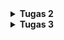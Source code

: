 <details>
<Summary><b>Tugas 2</b></Summary>
"footballshop" 
Langkah A. Dasar Git

1. Buat repo di GitHub.
2. Inisialisasi lokal dengan git init.
3. Tambah file → buat README.md.
4. Add & commit.
5. Hubungkan remote.
6. Push ke GitHub.
7. Clone repo lain.
8. Branching.
9. Merge di GitHub.

Langkah B. Buat Proyek Django
1. Siapkan folder baru.
2. Aktifkan virtualenv
3. Buat requirements.txt.
4. Install dependencies.
5. Start project Django.
6. Buat file .env dan isi PRODUCTION=False.
7. Buat file .env.prod dan isi kredensial PostgreSQL dari ITF UI.
8. Ubah settings.py. Load dotenv, set ALLOWED_HOSTS, konfigurasi DB sesuai PRODUCTION.
9. Migrasi DB.
10. Jalankan server, lalu cek di localhost:8000.
11. Matikan server.
12. Tambahkan 'main' ke INSTALLED_APPS di settings.py.
13. Buat folder main/templates/ dan file main.html.
14. Buat model Shop, lalu tambahkan atribut, kategori, dan fungsi yang sesuai.
15. Jalankan migrasi.
16. Edit main/views.py dengan data diri.
17. Edit template main.html dengan ganti isi hardcode dengan variable Django.
18. Edit berkas urls.py di direktori proyek (footballshop).
19. Jalankan server dan buka di browser.

Langkah C. Push ke PWS
1. Langkah pertama adalah membuka situs https://pbp.cs.ui.ac.id, lalu login menggunakan akun SSO UI.
2. Selanjutnya buat proyek baru dengan menekan tombol Create New Project.
3. Simpan project Credentials dan Project Command.
4. Kemudian pilih proyek yang sudah dibuat di sidebar, lalu buka tab Environs dan klik Raw Editor. Salin isi file .env.prod ke editor, lalu tekan Update All Variables.
5. Selanjutnya buka file settings.py pada proyek Django, kemudian tambahkan URL deployment ke dalam ALLOWED_HOSTS. Format URL adalah <username-sso>-<nama-proyek>.pbp.cs.ui.ac.id, dengan titik pada username diganti menjadi strip dan tanpa _ karena saya salah disitu.
6. Simpan perubahan ini, lalu jalankan git add, git commit, dan git push origin master. Setelah itu jalankan perintah dari Project Command di PWS dan login menggunakan credentials PWS.

Buatlah bagan yang berisi request client ke web aplikasi berbasis Django beserta responnya dan jelaskan pada bagan tersebut kaitan antara urls.py, views.py, models.py, dan berkas html.
![alt text](image.png)

Jelaskan peran settings.py dalam proyek Django?
Migrasi database di Django adalah mekanisme untuk menyinkronkan perubahan model Python dengan struktur database. Setiap perubahan pada model dicatat dalam file migrasi yang berisi instruksi perubahan skema, lalu diterjemahkan Django menjadi query SQL sesuai jenis database yang digunakan. Dengan konsep ini, database dapat berkembang mengikuti kode secara bertahap tanpa kehilangan data yang sudah ada, karena proses pembuatan, pengubahan, atau penghapusan tabel dilakukan secara terkontrol.

Bagaimana cara kerja migrasi database di Django?
Migrasi di Django adalah proses untuk menyamakan definisi model dalam kode Python dengan struktur database yang digunakan. Pertama, developer mendefinisikan atau mengubah model pada file models.py. Kedua, perintah python manage.py makemigrations digunakan untuk membuat file migrasi yang berisi instruksi perubahan database dalam bentuk Python. Ketiga, perintah python manage.py migrate mengeksekusi file migrasi tersebut sehingga struktur database benar-benar diperbarui sesuai dengan definisi model. Dengan sistem ini, developer tidak perlu menulis query SQL secara manual.

Menurut Anda, dari semua framework yang ada, mengapa framework Django dijadikan permulaan pembelajaran pengembangan perangkat lunak?
Django sering dijadikan framework awal untuk pembelajaran karena sifatnya yang lengkap dan terstruktur. Django menggunakan pola MVT (Model-View-Template) yang memperkenalkan konsep penting dalam pengembangan perangkat lunak, seperti pemisahan logika bisnis, data, dan tampilan. Selain itu, Django memiliki banyak fitur bawaan seperti sistem autentikasi, ORM, dan template engine, sehingga pemula bisa langsung membangun aplikasi nyata tanpa harus menambahkan banyak library eksternal. Django juga menekankan best practices dalam penulisan kode, memiliki komunitas besar, serta dokumentasi yang sangat baik, sehingga cocok sebagai dasar sebelum mempelajari framework lain.

Apakah ada feedback untuk asisten dosen tutorial 1 yang telah kamu kerjakan sebelumnya?
Asdos sudah menjelaskan tutorial dengan legkap dan mudah dimengerti.
</details>

<details>
<Summary><b>Tugas 3</b></Summary>
Langkah-Langkah Tugas 3: 
A. Form dan Data Delivery

1. Buat direktori templates di root project.
2. Buat file `base.html` dengan isi template dasar:
3. Atur `settings.py` → tambahkan `DIRS: [BASE_DIR / 'templates']` di bagian `TEMPLATES`.
4. Ubah `main/templates/main.html` agar extend `base.html`.
---

B. Membuat Form Input Data (Product)
1. Buat file `forms.py` di direktori `main`:
2. Update `views.py`:

   * Tambahkan fungsi `show_main`, `create_product`, dan `show_products`.
3. Update `urls.py` di `main`:
4. Update `main/templates/main.html` untuk menampilkan daftar berita + tombol tambah.
5. Buat `create_product.html` (form tambah product).
6. Buat `product_detail.html` (halaman detail product).
---

C. Atur CSRF Trusted Origins
Di `settings.py`, tambahkan:
```
CSRF_TRUSTED_ORIGINS = [
    "https://rafalah-izak-footballshop.pbp.cs.ui.ac.id"
]
```
---

D. Mengembalikan Data dalam Bentuk XML
1. Tambahkan fungsi di `views.py`:

   ```
   from django.http import HttpResponse
   from django.core import serializers

   def show_xml(request):
       product_list = product.objects.all()
       xml_data = serializers.serialize("xml", product_list)
       return HttpResponse(xml_data, content_type="application/xml")
   ```
2. Tambahkan URL di `urls.py`:

   ```
   path('xml/', show_xml, name='show_xml'),
   ```
3. Coba buka `http://localhost:8000/xml/`.

---

6. Mengembalikan Data dalam Bentuk JSON

1. Tambahkan fungsi di `views.py`:

   ```
   def show_json(request):
       product_list = Product.objects.all()
       json_data = serializers.serialize("json", product_list)
       return HttpResponse(json_data, content_type="application/json")
   ```
2. Tambahkan URL di `urls.py`:

   ```
   path('json/', show_json, name='show_json'),
   ```
3. Coba buka `http://localhost:8000/json/`.

---

7. Mengembalikan Data Berdasarkan ID

1. Tambahkan fungsi di `views.py`:

   ```
   def show_xml_by_id(request, id):
       try:
           product_item = Product.objects.filter(pk=id)
           xml_data = serializers.serialize("xml", product_item)
           return HttpResponse(xml_data, content_type="application/xml")
       except product.DoesNotExist:
           return HttpResponse(status=404)

   def show_json_by_id(request, id):
       try:
           product_item = Product.objects.get(pk=id)
           json_data = serializers.serialize("json", [product_item])
           return HttpResponse(json_data, content_type="application/json")
       except product.DoesNotExist:
           return HttpResponse(status=404)
   ```
2. Tambahkan URL di `urls.py`:

   ```
   path('xml/<str:product_id>/', show_xml_by_id, name='show_xml_by_id'),
   path('json/<str:product_id>/', show_json_by_id, name='show_json_by_id'),
   ```
3. Coba akses `http://localhost:8000/xml/1/` atau `http://localhost:8000/json/1/`.

---

8. Gunakan Postman untuk Mengecek

1. Buka Postman → buat request `GET` ke:

   * `http://localhost:8000/xml/`
   * `http://localhost:8000/json/`
2. Klik Send, lihat response dalam format XML atau JSON.
3. Bisa juga coba dengan `/xml/<id>` atau `/json/<id>`.

---

9. Push ke GitHub & PWS

```
git add .
git commit -m
git push origin master
git push pws master
```

---

Mengapa kita memerlukan data delivery dalam pengimplementasian sebuah platform?

* Platform modern (misalnya e-commerce, media sosial, atau sistem kampus) biasanya punya banyak komponen: frontend (UI), backend (server), database, bahkan aplikasi mobile.
* Data delivery = cara mengirim dan menerima data antar komponen tersebut.
* Tanpa mekanisme ini, frontend tidak bisa menampilkan data dari database, dan aplikasi mobile tidak bisa sinkron dengan server.

Jadi, data delivery itu penting supaya sistem bisa komunikasi dan sinkron antar bagian.

Mana yang lebih baik antara XML dan JSON? Mengapa JSON lebih populer?

* XML:
  ✔️ Bagus untuk data yang **kompleks & terstruktur hierarkis**, mendukung atribut, namespace.
  ❌ Lebih berat, verbose (tag panjang), parsing lebih lambat.

* JSON:
  ✔️ Ringkas, mudah dibaca manusia, parsing cepat.
  ✔️ Native support di JavaScript (jadi gampang dipakai di web).
  ✔️ Lebih hemat bandwidth karena formatnya lebih ringan.
  ❌ Kurang bagus untuk data dengan metadata/atribut yang kompleks (dibanding XML).

Karena web modern butuh cepat, ringan, efisien, maka JSON lebih populer. Hampir semua REST API default-nya pakai JSON.

Fungsi dari method `is_valid()` pada form Django

Django punya sistem form untuk validasi input user.
Method `is_valid()`:
* Mengecek apakah semua field sudah diisi sesuai aturan (misalnya email valid, angka tidak negatif, field wajib tidak kosong).
* Jika valid → form bersih (cleaned data) bisa dipakai untuk disimpan ke database.
* Jika tidak valid → akan mengisi `form.errors` dengan pesan error.

Tanpa `is_valid()`, aplikasi bisa menyimpan data yang salah/berbahaya ke database (misalnya string di field umur).

Mengapa kita membutuhkan `csrf_token` pada form di Django?

* CSRF (Cross-Site Request Forgery) adalah serangan di mana penyerang membuat user tanpa sadar mengirim request berbahaya ke server yang sudah dipercaya.
* Django menambahkan `csrf_token` (random unik untuk tiap session) ke dalam setiap form.
* Server hanya menerima request yang punya token valid → mencegah request palsu.

Apa yang terjadi jika tidak ada `csrf_token`?

* Penyerang bisa bikin halaman palsu yang otomatis mengirim form ke server kamu (misalnya transfer uang, ubah password).
* Karena user sudah login, request itu bisa berhasil tanpa sepengetahuan user.

Dengan `csrf_token`, request palsu itu akan ditolak server.

![alt text](<Screenshot (9).png>) 
![alt text](<Screenshot (10).png>) 
![alt text](<Screenshot (11).png>) 
![alt text](<Screenshot (12).png>)


</details>